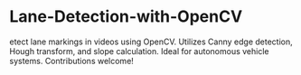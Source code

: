 # Lane-Detection-with-OpenCV
etect lane markings in videos using OpenCV. Utilizes Canny edge detection, Hough transform, and slope calculation. Ideal for autonomous vehicle systems. Contributions welcome!
